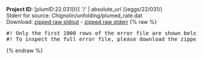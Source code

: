 **Project ID:** [plumID:22.031]({{ '/' | absolute_url }}eggs/22/031/)  
Stderr for source:  Chignolin/unfolding/plumed_rate.dat   
Download: [zipped raw stdout](plumed_rate.dat.plumed.stdout.txt.zip) - [zipped raw stderr](plumed_rate.dat.plumed.stderr.txt.zip) 
{% raw %}
<pre>
#! Only the first 1000 rows of the error file are shown below
#! To inspect the full error file, please download the zipped raw stderr file above
</pre>
{% endraw %}
